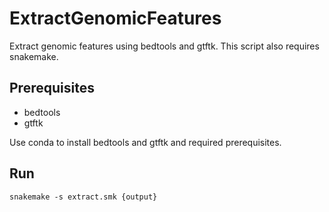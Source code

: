 # ExtractGenomicFeatures

Extract genomic features using bedtools and gtftk. This script also requires snakemake.

## Prerequisites

- bedtools
- gtftk

Use conda to install bedtools and gtftk and required prerequisites.

## Run

```
snakemake -s extract.smk {output}
```
